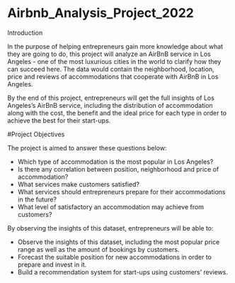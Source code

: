# Airbnb_Analysis_Project_2022


Introduction

In the purpose of helping entrepreneurs gain more knowledge about what they are going to do, this project will analyze an AirBnB service in Los Angeles - one of the most luxurious cities in the world to clarify how they can succeed here. The data would contain the neighborhood, location, price and reviews of accommodations that cooperate with AirBnB in Los Angeles.

By the end of this project, entrepreneurs will get the full insights of Los Angeles’s AirBnB service, including the distribution of accommodation along with the cost, the benefit and the ideal price for each type in order to achieve the best for their start-ups.



#Project Objectives

The project is aimed to answer these questions below:
-	Which type of accommodation is the most popular in Los Angeles?
-	Is there any correlation between position, neighborhood and price of accommodation?
-	What services make customers satisfied?
-	What services should entrepreneurs prepare for their accommodations in the future?
-	What level of satisfactory an accommodation may achieve from customers?

By observing the insights of this dataset, entrepreneurs will be able to:
-	Observe the insights of this dataset, including the most popular price range as well as the amount of bookings by customers.
-	Forecast the suitable position for new accommodations in order to prepare and invest in it.
-	Build a recommendation system for start-ups using customers’ reviews.
